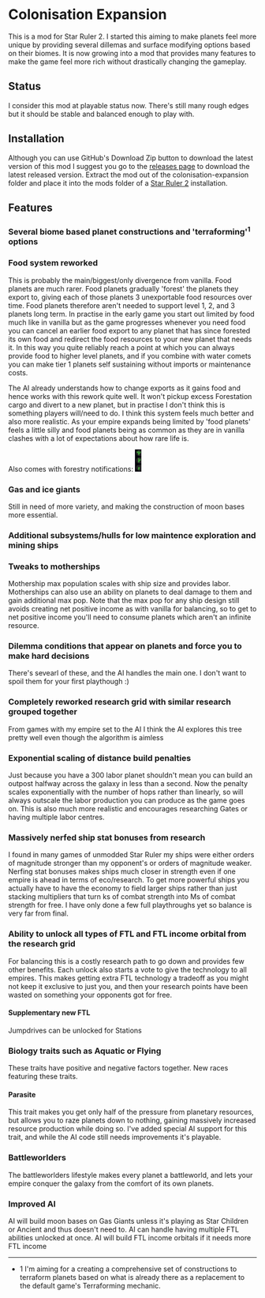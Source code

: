 # Colonisation Expansion

This is a mod for Star Ruler 2. I started this aiming to make planets feel more unique by providing several dillemas and surface modifying options based on their biomes. It is now growing into a mod that provides many features to make the game feel more rich without drastically changing the gameplay.

## Status

I consider this mod at playable status now. There's still many rough edges but it should be stable and balanced enough to play with.

## Installation

Although you can use GitHub's Download Zip button to download the latest version of this mod I suggest you go to the [releases page](https://github.com/Skeletonxf/star-ruler-2-mod-ce/releases) to download the latest released version. Extract the mod out of the colonisation-expansion folder and place it into the mods folder of a [Star Ruler 2](https://github.com/BlindMindStudios/StarRuler2-Source) installation.

## Features

### Several biome based planet constructions and 'terraforming'<sup>1</sup> options
### Food system reworked
This is probably the main/biggest/only divergence from vanilla. Food planets are much rarer. Food planets gradually 'forest' the planets they export to, giving each of those planets 3 unexportable food resources over time. Food planets therefore aren't needed to support level 1, 2, and 3 planets long term.
In practise in the early game you start out limited by food much like in vanilla but as the game progresses whenever you need food you can cancel an earlier food export to any planet that has since forested its own food and redirect the food resources to your new planet that needs it. In this way you quite reliably reach a point at which you can always provide food to higher level planets, and if you combine with water comets you can make tier 1 planets self sustaining without imports or maintenance costs.

The AI already understands how to change exports as it gains food and hence works with this rework quite well. It won't pickup excess Forestation cargo and divert to a new planet, but in practise I don't think this is something players will/need to do.
I think this system feels much better and also more realistic. As your empire expands being limited by 'food planets' feels a little silly and food planets being as common as they are in vanilla clashes with a lot of expectations about how rare life is.

Also comes with forestry notifications: <img src="screenshots/forestry-notification-levels.png?raw=true" alt="Forestry notifications" height="45px">
### Gas and ice giants
Still in need of more variety, and making the construction of moon bases more essential.
### Additional subsystems/hulls for low maintence exploration and mining ships
### Tweaks to motherships
Mothership max population scales with ship size and provides labor. Motherships can also use an ability on planets to deal damage to them and gain additional max pop. Note that the max pop for any ship design still avoids creating net positive income as with vanilla for balancing, so to get to net positive income you'll need to consume planets which aren't an infinite resource.
### Dilemma conditions that appear on planets and force you to make hard decisions
There's sevearl of these, and the AI handles the main one. I don't want to spoil them for your first playthough :)
### Completely reworked research grid with similar research grouped together
From games with my empire set to the AI I think the AI explores this tree pretty well even though the algorithm is aimless
### Exponential scaling of distance build penalties
Just because you have a 300 labor planet shouldn't mean you can build an outpost halfway across the galaxy in less than a second. Now the penalty scales exponentially with the number of hops rather than linearly, so will always outscale the labor production you can produce as the game goes on. This is also much more realistic and encourages researching Gates or having multiple labor centres.
### Massively nerfed ship stat bonuses from research
I found in many games of unmodded Star Ruler my ships were either orders of magnitude stronger than my opponent's or orders of magnitude weaker. Nerfing stat bonuses makes ships much closer in strength even if one empire is ahead in terms of eco/research. To get more powerful ships you actually have to have the economy to field larger ships rather than just stacking multipliers that turn ks of combat strength into Ms of combat strength for free. I have only done a few full playthroughs yet so balance is very far from final.
### Ability to unlock all types of FTL and FTL income orbital from the research grid
For balancing this is a costly research path to go down and provides few other benefits. Each unlock also starts a vote to give the technology to all empires. This makes getting extra FTL technology a tradeoff as you might not keep it exclusive to just you, and then your research points have been wasted on something your opponents got for free.
#### Supplementary new FTL
Jumpdrives can be unlocked for Stations
### Biology traits such as Aquatic or Flying
These traits have positive and negative factors together. New races featuring these traits.
#### Parasite
This trait makes you get only half of the pressure from planetary resources, but allows you to raze planets down to nothing, gaining massively increased resource production while doing so. I've added special AI support for this trait, and while the AI code still needs improvements it's playable.
### Battleworlders
The battleworlders lifestyle makes every planet a battleworld, and lets your empire conquer the galaxy from the comfort of its own planets.
### Improved AI
AI will build moon bases on Gas Giants unless it's playing as Star Children or Ancient and thus doesn't need to. AI can handle having multiple FTL abilities unlocked at once. AI will build FTL income orbitals if it needs more FTL income

*****

- 1 I'm aiming for a creating a comprehensive set of constructions to terraform planets based on what is already there as a replacement to the default game's Terraforming mechanic.
